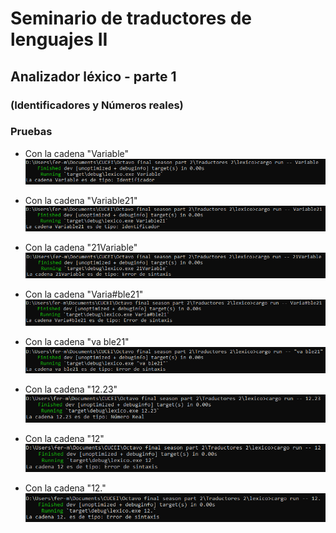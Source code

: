 # Seminario de traductores de lenguajes II

## Analizador léxico - parte 1
### (Identificadores y Números reales)

### Pruebas

* Con la cadena "Variable"
![Texto alternativo](/capturas/0.PNG)

* Con la cadena "Variable21"
![Texto alternativo](/capturas/1.PNG)

* Con la cadena "21Variable"
![Texto alternativo](/capturas/2.PNG)

* Con la cadena "Varia#ble21"
![Texto alternativo](/capturas/3.PNG)

* Con la cadena "va ble21"
![Texto alternativo](/capturas/4.PNG)

* Con la cadena "12.23"
![Texto alternativo](/capturas/5.PNG)

* Con la cadena "12"
![Texto alternativo](/capturas/6.PNG)

* Con la cadena "12."
![Texto alternativo](/capturas/7.PNG)